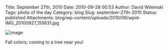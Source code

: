 Title: September 27th, 2010 
Date: 2010-09-28 00:53
Author: David Wilemski
Tags: photo of the day
Category: blog
Slug: september-27th-2010
Status: published
Attachments: blog/wp-content/uploads/2010/09/wpid-IMG_20100927_155631.jpg

![image](http://oromis.davidwilemski.com/blog/wp-content/uploads/2010/09/wpid-IMG_20100927_155631.jpg)

Fall colors; coming to a tree near you\!
